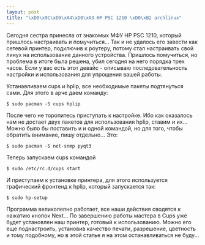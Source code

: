 ```yaml
--- 
layout: post
title: "\xD0\x9C\xD0\xA4\xD0\xA3 HP PSC 1210 \xD0\xB2 archlinux"
---
```

Сегодня сестра принесла от знакомых МФУ HP PSC 1210, который пришлось настраивать и помучиться...
Так и не удалось его завести как сетевой принтер, подключив к роутеру, потому стал настраивать свой линух на использование данного устройства. Пришлось помучиться, но проблема в итоге была решена, убил сегодня на него порядка трех часов. Если у вас есть этот девайс - описываю последовательность настройки и использования для упрощения вашей работы.

Устанавливаем cups и hplip, все необходимые пакеты подтянуться сами. Для этого в арче даем команду:

    $ sudo pacman -S cups hplip

После чего не торопитесь приступать к настройке. Ибо как оказалось нам не достает двух пакетов для использования hplip, ставим и их... Можно было бы поставить и и одной командой, но для того, чтобы обратить внимание, пишу отдельно... Это:

    $ sudo pacman -S net-snmp pyqt3

Теперь запускаем cups командой

    $ sudo /etc/rc.d/cups start

И приступаем к установке принтера, для этого используется графический фронтенд к hplip, который запускается так:

    $ sudo hp-setup

Программа великолепно работает, все наши действия сводятся к нажатию кнопок Next... По завершению работы мастера в Cups уже будет установлен наш принтер, готовый к использованию. Можно его еще поднастроить, установив качество печати, разрешение, цветность и тому подобному, но в этой статье я на этом останавливаться не буду...

